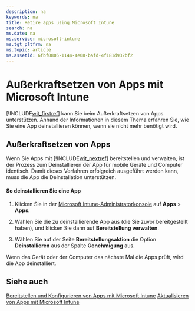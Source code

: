```yaml
---
description: na
keywords: na
title: Retire apps using Microsoft Intune
search: na
ms.date: na
ms.service: microsoft-intune
ms.tgt_pltfrm: na
ms.topic: article
ms.assetid: 6fbf0805-1144-4e08-bafd-4f181d932bf2
---
```

# Au&#223;erkraftsetzen von Apps mit Microsoft Intune
[!INCLUDE[wit_firstref](../Token/wit_firstref_md.md)] kann Sie beim Außerkraftsetzen von Apps unterstützen. Anhand der Informationen in diesem Thema erfahren Sie, wie Sie eine App deinstallieren können, wenn sie nicht mehr benötigt wird.

## Außerkraftsetzen von Apps
Wenn Sie Apps mit [!INCLUDE[wit_nextref](../Token/wit_nextref_md.md)] bereitstellen und verwalten, ist der Prozess zum Deinstallieren der App für mobile Geräte und Computer identisch. Damit dieses Verfahren erfolgreich ausgeführt werden kann, muss die App die Deinstallation unterstützen.

#### So deinstallieren Sie eine App

1.  Klicken Sie in der [Microsoft Intune-Administratorkonsole](https://manage.microsoft.com) auf **Apps** &gt; **Apps**.

2.  Wählen Sie die zu deinstallierende App aus (die Sie zuvor bereitgestellt haben), und klicken Sie dann auf **Bereitstellung verwalten**.

3.  Wählen Sie auf der Seite **Bereitstellungsaktion** die Option **Deinstallieren** aus der Spalte **Genehmigung** aus.

Wenn das Gerät oder der Computer das nächste Mal die Apps prüft, wird die App deinstalliert.

## Siehe auch
[Bereitstellen und Konfigurieren von Apps mit Microsoft Intune](../Topic/Deploy_and_configure_apps_with_Microsoft_Intune.md)
[Aktualisieren von Apps mit Microsoft Intune](../Topic/Update_apps_using_Microsoft_Intune.md)

